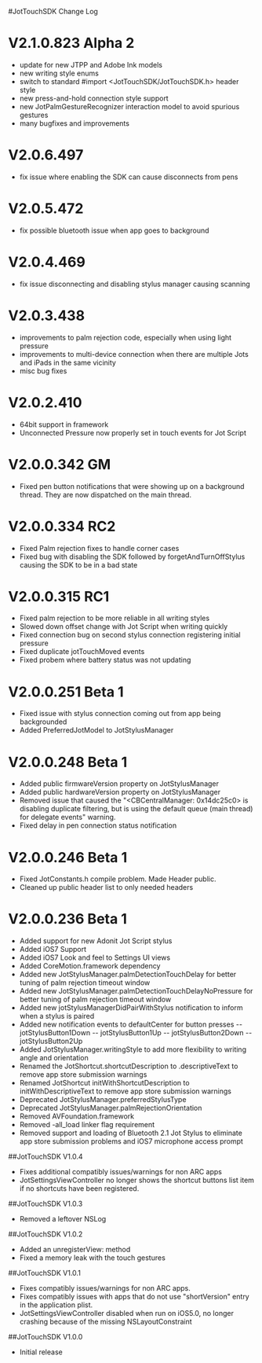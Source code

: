 #JotTouchSDK Change Log

# V2.1.0.823 Alpha 2
- update for new JTPP and Adobe Ink models
- new writing style enums
- switch to standard #import <JotTouchSDK/JotTouchSDK.h> header style
- new press-and-hold connection style support
- new JotPalmGestureRecognizer interaction model to avoid spurious gestures
- many bugfixes and improvements


# V2.0.6.497
- fix issue where enabling the SDK can cause disconnects from pens

# V2.0.5.472
- fix possible bluetooth issue when app goes to background

# V2.0.4.469
- fix issue disconnecting and disabling stylus manager causing scanning

# V2.0.3.438
- improvements to palm rejection code, especially when using light pressure
- improvements to multi-device connection when there are multiple Jots and iPads in the same vicinity
- misc bug fixes

# V2.0.2.410
- 64bit support in framework
- Unconnected Pressure now properly set in touch events for Jot Script

# V2.0.0.342 GM
- Fixed pen button notifications that were showing up on a background thread.  They are now dispatched on the main thread.

# V2.0.0.334 RC2
- Fixed Palm rejection fixes to handle corner cases
- Fixed bug with disabling the SDK followed by forgetAndTurnOffStylus causing the SDK to be in a bad state

# V2.0.0.315 RC1
- Fixed palm rejection to be more reliable in all writing styles
- Slowed down offset change with Jot Script when writing quickly
- Fixed connection bug on second stylus connection registering initial pressure
- Fixed duplicate jotTouchMoved events
- Fixed probem where battery status was not updating

# V2.0.0.251 Beta 1
- Fixed issue with stylus connection coming out from app being backgrounded
- Added PreferredJotModel to JotStylusManager

# V2.0.0.248 Beta 1
- Added public firmwareVersion property on JotStylusManager
- Added public hardwareVersion property on JotStylusManager
- Removed issue that caused the  "<CBCentralManager: 0x14dc25c0> is disabling duplicate filtering, but is using the default queue (main thread) for delegate events" warning.
- Fixed delay in pen connection status notification

# V2.0.0.246 Beta 1
- Fixed JotConstants.h compile problem.  Made Header public.
- Cleaned up public header list to only needed headers

# V2.0.0.236 Beta 1
- Added support for new Adonit Jot Script stylus
- Added iOS7 Support
- Added iOS7 Look and feel to Settings UI views
- Added CoreMotion.framework dependency
- Added new JotStylusManager.palmDetectionTouchDelay for better tuning of palm rejection timeout window
- Added new JotStylusManager.palmDetectionTouchDelayNoPressure for better tuning of palm rejection timeout window
- Added new jotStylusManagerDidPairWithStylus notification to inform when a stylus is paired
- Added new notification events to defaultCenter for button presses
-- jotStylusButton1Down
-- jotStylusButton1Up
-- jotStylusButton2Down
-- jotStylusButton2Up
- Added JotStylusManager.writingStyle to add more flexibility to writing angle and orientation
- Renamed the JotShortcut.shortcutDescription to .descriptiveText to remove app store submission warnings
- Renamed JotShortcut initWithShortcutDescription to initWithDescriptiveText to remove app store submission warnings
- Deprecated JotStylusManager.preferredStylusType
- Deprecated JotStylusManager.palmRejectionOrientation
- Removed AVFoundation.framework
- Removed -all_load linker flag requirement
- Removed support and loading of Bluetooth 2.1 Jot Stylus to eliminate app store submission problems and iOS7 microphone access prompt

##JotTouchSDK V1.0.4
- Fixes additional compatibly issues/warnings for non ARC apps
- JotSettingsViewController no longer shows the shortcut buttons list item if no shortcuts have been registered.

##JotTouchSDK V1.0.3
- Removed a leftover NSLog 

##JotTouchSDK V1.0.2
- Added an unregisterView: method
- Fixed a memory leak with the touch gestures


##JotTouchSDK V1.0.1
- Fixes compatibly issues/warnings for non ARC apps.
- Fixes compatibly issues with apps that do not use "shortVersion" entry in the application plist.
- JotSettingsViewController disabled when run on iOS5.0, no longer crashing because of the missing NSLayoutConstraint


##JotTouchSDK V1.0.0
- Initial release


